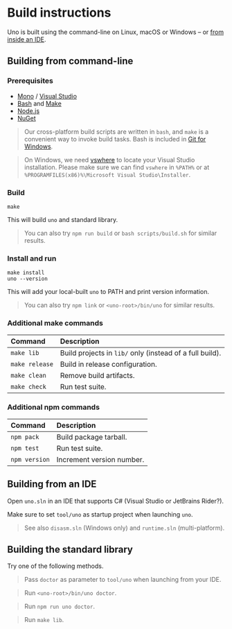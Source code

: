 # Build instructions

Uno is built using the command-line on Linux, macOS or Windows – or [from inside an IDE](#building-from-an-ide).

## Building from command-line

### Prerequisites

- [Mono](http://www.mono-project.com/download/) / [Visual Studio](https://www.visualstudio.com/downloads/)
- [Bash](http://www.msys2.org/) and [Make](http://gnuwin32.sourceforge.net/packages/make.htm)
- [Node.js](https://nodejs.org/en/download/)
- [NuGet](https://www.nuget.org/downloads/)

> Our cross-platform build scripts are written in `bash`, and `make` is a convenient way to invoke build tasks. Bash is included in [Git for Windows](https://git-scm.com/downloads).

> On Windows, we need [vswhere] to locate your Visual Studio installation. Please make sure we can find `vswhere` in
`%PATH%` or at `%PROGRAMFILES(x86)%\Microsoft Visual Studio\Installer`.

[vswhere]: https://github.com/Microsoft/vswhere

### Build

```
make
```

This will build `uno` and standard library.

> You can also try `npm run build` or `bash scripts/build.sh` for similar results.

### Install and run

```
make install
uno --version
```

This will add your local-built `uno` to PATH and print version information.

> You can also try `npm link` or `<uno-root>/bin/uno` for similar results.

### Additional make commands

| Command         | Description                                                 |
|:----------------|:------------------------------------------------------------|
| `make lib`      | Build projects in `lib/` only (instead of a full build).    |
| `make release`  | Build in release configuration.                             |
| `make clean`    | Remove build artifacts.                                     |
| `make check`    | Run test suite.                                             |

### Additional npm commands

| Command         | Description                 |
|:----------------|:----------------------------|
| `npm pack`      | Build package tarball.      |
| `npm test`      | Run test suite.             |
| `npm version`   | Increment version number.   |

## Building from an IDE

Open `uno.sln` in an IDE that supports C# (Visual Studio or JetBrains Rider?).

Make sure to set `tool/uno` as startup project when launching `uno`.

> See also `disasm.sln` (Windows only) and `runtime.sln` (multi-platform).

## Building the standard library

Try one of the following methods.

> Pass `doctor` as parameter to `tool/uno` when launching from your IDE.

> Run `<uno-root>/bin/uno doctor`.

> Run `npm run uno doctor`.

> Run `make lib`.
